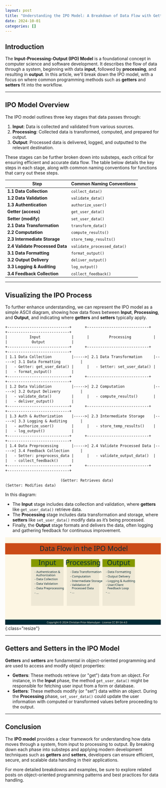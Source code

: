 ```yaml
---
layout: post
title: "Understanding the IPO Model: A Breakdown of Data Flow with Getters and Setters"
date: 2024-10-01
categories: []
---
```


## Introduction

The **Input-Processing-Output (IPO) Model** is a foundational concept in computer science and software development. It describes the flow of data through a system, beginning with data **input**, followed by **processing**, and resulting in **output**. In this article, we'll break down the IPO model, with a focus on where common programming methods such as **getters** and **setters** fit into the workflow.

---

## IPO Model Overview

The IPO model outlines three key stages that data passes through:

1. **Input**: Data is collected and validated from various sources.
2. **Processing**: Collected data is transformed, computed, and prepared for output.
3. **Output**: Processed data is delivered, logged, and outputted to the relevant destination.

These stages can be further broken down into substeps, each critical for ensuring efficient and accurate data flow. The table below details the key steps in each stage, along with common naming conventions for functions that carry out these steps.

| Step                             | Common Naming Conventions |
|----------------------------------|---------------------------|
| **1.1 Data Collection**           | `collect_data()`           |
| **1.2 Data Validation**           | `validate_data()`          |
| **1.3 Authentication**            | `authorize_user()`         |
| **Getter (access)**               | `get_user_data()`          |
| **Setter (modify)**               | `set_user_data()`          |
| **2.1 Data Transformation**       | `transform_data()`         |
| **2.2 Computation**               | `compute_results()`        |
| **2.3 Intermediate Storage**      | `store_temp_results()`     |
| **2.4 Validate Processed Data**   | `validate_processed_data()`|
| **3.1 Data Formatting**           | `format_output()`          |
| **3.2 Output Delivery**           | `deliver_output()`         |
| **3.3 Logging & Auditing**        | `log_output()`             |
| **3.4 Feedback Collection**       | `collect_feedback()`       |

---

## Visualizing the IPO Process

To further enhance understanding, we can represent the IPO model as a simple ASCII diagram, showing how data flows between **Input**, **Processing**, and **Output**, and indicating where **getters** and **setters** typically apply.

```
+----------------------------+      +----------------------------+      +----------------------------+
|          Input              |      |         Processing          |      |           Output            |
+----------------------------+      +----------------------------+      +----------------------------+
| 1.1 Data Collection         |----->| 2.1 Data Transformation     |----->| 3.1 Data Formatting         |
|   - Getter: get_user_data() |      |   - Setter: set_user_data() |      |   - format_output()         |
+----------------------------+      +----------------------------+      +----------------------------+
| 1.2 Data Validation         |----->| 2.2 Computation             |----->| 3.2 Output Delivery         |
|   - validate_data()         |      |   - compute_results()       |      |   - deliver_output()        |
+----------------------------+      +----------------------------+      +----------------------------+
| 1.3 Auth & Authorization    |----->| 2.3 Intermediate Storage    |----->| 3.3 Logging & Auditing      |
|   - authorize_user()        |      |   - store_temp_results()    |      |   - log_output()            |
+----------------------------+      +----------------------------+      +----------------------------+
| 1.4 Data Preprocessing      |----->| 2.4 Validate Processed Data |----->| 3.4 Feedback Collection     |
|   - Setter: preprocess_data |      |   - validate_output_data()  |      |   - collect_feedback()      |
+----------------------------+      +----------------------------+      +----------------------------+

                         (Getter: Retrieves data)                  (Setter: Modifies data)
```

In this diagram:
- The **Input** stage includes data collection and validation, where **getters** like `get_user_data()` retrieve data.
- The **Processing** stage includes data transformation and storage, where **setters** like `set_user_data()` modify data as it’s being processed.
- Finally, the **Output** stage formats and delivers the data, often logging and gathering feedback for continuous improvement.

![IPO](/biz/IT/Software-Engineering/resources/InputProcessingOutput.svg){:class="resize"}


---



## Getters and Setters in the IPO Model

**Getters** and **setters** are fundamental in object-oriented programming and are used to access and modify object properties:

- **Getters**: These methods retrieve (or "get") data from an object. For instance, in the **Input** phase, the method `get_user_data()` might be responsible for fetching user input from a form or database.
- **Setters**: These methods modify (or "set") data within an object. During the **Processing** phase, `set_user_data()` could update the user information with computed or transformed values before proceeding to the output.

---

## Conclusion

The **IPO model** provides a clear framework for understanding how data moves through a system, from input to processing to output. By breaking down each phase into substeps and applying modern development techniques such as **getters** and **setters**, developers can ensure efficient, secure, and scalable data handling in their applications.

For more detailed breakdowns and examples, be sure to explore related posts on object-oriented programming patterns and best practices for data handling.
